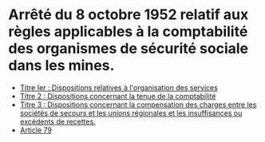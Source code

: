 # Arrêté du 8 octobre 1952 relatif aux règles applicables à la comptabilité des organismes de sécurité sociale dans les mines.

- [Titre Ier : Dispositions relatives à l'organisation des services](titre-ier)
- [Titre 2 : Dispositions concernant la tenue de la comptabilité](titre-2)
- [Titre 3 : Dispositions concernant la compensation des charges entre les sociétés de secours et les unions régionales et les insuffisances ou excédents de recettes.](titre-3)
- [Article 79](article-79.md)
